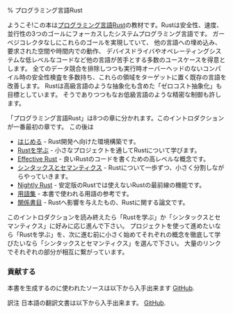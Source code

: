 % プログラミング言語Rust
<!-- % The Rust Programming Language -->

<!-- Welcome! This book will teach you about the [Rust Programming Language][rust]. -->
<!-- Rust is a systems programming language focused on three goals: safety, speed, -->
<!-- and concurrency. It maintains these goals without having a garbage collector, -->
<!-- making it a useful language for a number of use cases other languages aren’t -->
<!-- good at: embedding in other languages, programs with specific space and time -->
<!-- requirements, and writing low-level code, like device drivers and operating -->
<!-- systems. It improves on current languages targeting this space by having a -->
<!-- number of compile-time safety checks that produce no runtime overhead, while -->
<!-- eliminating all data races. Rust also aims to achieve ‘zero-cost abstractions’ -->
<!-- even though some of these abstractions feel like those of a high-level language. -->
<!-- Even then, Rust still allows precise control like a low-level language would. -->

ようこそ!この本は[プログラミング言語Rust][rust]の教材です。Rustは安全性、速度、並行性の3つのゴールにフォーカスしたシステムプログラミング言語です。
ガーベジコレクタなしにこれらのゴールを実現していて、 他の言語への埋め込み、要求された空間や時間内での動作、
デバイスドライバやオペレーティングシステムな低レベルなコードなど他の言語が苦手とする多数のユースケースを得意とします。
全てのデータ競合を排除しつつも実行時オーバーヘッドのないコンパイル時の安全性検査を多数持ち、これらの領域をターゲットに置く既存の言語を改善します。
Rustは高級言語のような抽象化も含めた「ゼロコスト抽象化」も目標としています。
そうでありつつもなお低級言語のような精密な制御も許します。

[rust]: https://www.rust-lang.org

<!-- “The Rust Programming Language” is split into eight sections. This introduction -->
<!-- is the first. After this: -->


「プログラミング言語Rust」は8つの章に分かれます。このイントロダクションが一番最初の章です。
この後は

<!-- * [Getting started][gs] - Set up your computer for Rust development. -->
<!-- * [Learn Rust][lr] - Learn Rust programming through small projects. -->
<!-- * [Effective Rust][er] - Higher-level concepts for writing excellent Rust code. -->
<!-- * [Syntax and Semantics][ss] - Each bit of Rust, broken down into small chunks. -->
<!-- * [Nightly Rust][nr] - Cutting-edge features that aren’t in stable builds yet. -->
<!-- * [Glossary][gl] - A reference of terms used in the book. -->
<!-- * [Bibliography][bi] - Background on Rust's influences, papers about Rust. -->

* [はじめる][gs] - Rust開発へ向けた環境構築です。
* [Rustを学ぶ][lr] - 小さなプロジェクトを通してRustについて学びます。
* [Effective Rust][er] - 良いRustのコードを書くための高レベルな概念です。
* [シンタックスとセマンティクス][ss] - Rustについて一歩ずつ、小さく分割しながらやっていきます。
* [Nightly Rust][nr] - 安定版のRustでは使えないRustの最前線の機能です。
* [用語集][gl] - 本書で使われる用語の参考です。
* [関係書目][bi] - Rustへ影響を与えたもの、Rustに関する論文です。

[gs]: getting-started.html
[lr]: learn-rust.html
[er]: effective-rust.html
[ss]: syntax-and-semantics.html
[nr]: nightly-rust.html
[gl]: glossary.html
[bi]: bibliography.html

<!-- After reading this introduction, you’ll want to dive into either ‘Learn Rust’ or -->
<!-- ‘Syntax and Semantics’, depending on your preference: ‘Learn Rust’ if you want -->
<!-- to dive in with a project, or ‘Syntax and Semantics’ if you prefer to start -->
<!-- small, and learn a single concept thoroughly before moving onto the next. -->
<!-- Copious cross-linking connects these parts together. -->

このイントロダクションを読み終えたら「Rustを学ぶ」か「シンタックスとセマンティクス」に好みに応じ進んで下さい。
プロジェクトを使って進めたいなら「Rustを学ぶ」を、次に進む前に小さく始めてそれぞれの概念を徹底して学びたいなら「シンタックスとセマンティクス」を選んで下さい。
大量のリンクでそれぞれの部分が相互に繋がっています。

<!-- ### Contributing -->
### 貢献する

<!-- The source files from which this book is generated can be found on -->

本書を生成するのに使われたソースは以下から入手出来ます
[GitHub][book].

[book]: https://github.com/rust-lang/rust/tree/master/src/doc/book

訳注 日本語の翻訳文書は以下から入手出来ます。
[GitHub][bookja].

[bookja]: https://github.com/KeenS/the-rust-programming-language-ja/tree/master/1.6/ja/book
